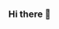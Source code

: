 ### Hi there 👋

<!--
**maykinfund/MayKinFund** is a ✨ _special_ ✨ repository because its `README.md` (this file) appears on your GitHub profile.

Here are some ideas to get you started:

- 🔭 I’m currently working on ...
https://maykinfund.com
- 🌱 I’m currently learning ...
Solidity JavaScript Html css pho
- 👯 I’m looking to collaborate on ...
- 🤔 I’m looking for help with ...
- 💬 Ask me about ...
Love tokens
- 📫 How to reach me: ...
- 😄 Pronouns: ...
- ⚡ Fun fact: ...
-->
